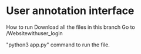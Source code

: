 # User annotation interface

How to run
Download all the files in this branch
Go to /Websitewithuser_login

"python3 app.py" command to run the file.
